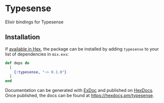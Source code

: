 # Typesense

Elixir bindings for Typesense

## Installation

If [available in Hex](https://hex.pm/docs/publish), the package can be installed
by adding `typesense` to your list of dependencies in `mix.exs`:

```elixir
def deps do
  [
    {:typesense, "~> 0.1.0"}
  ]
end
```

Documentation can be generated with [ExDoc](https://github.com/elixir-lang/ex_doc)
and published on [HexDocs](https://hexdocs.pm). Once published, the docs can
be found at <https://hexdocs.pm/typesense>.

